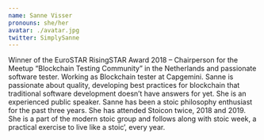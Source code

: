```yaml
---
name: Sanne Visser
pronouns: she/her
avatar: ./avatar.jpg
twitter: SimplySanne
---
```


Winner of the EuroSTAR RisingSTAR Award 2018 – Chairperson for the Meetup “Blockchain Testing Community” in the Netherlands and passionate software tester. Working as Blockchain tester at Capgemini. Sanne is passionate about quality, developing best practices for blockchain that traditional software development doesn’t have answers for yet.  She is an experienced public speaker. Sanne has been a stoic philosophy enthusiast for the past three years. She has attended Stoicon twice, 2018 and 2019. She is a part of the modern stoic group and follows along with stoic week, a practical exercise to live like a stoic’, every year.
